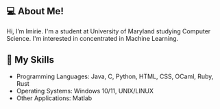 ## 💻 About Me!
Hi, I’m Imirie. I'm a student at University of Maryland studying Computer Science. I'm interested in concentrated in Machine Learning.

## 📖 My Skills
* Programming Languages: Java, C, Python, HTML, CSS, OCaml, Ruby, Rust 
* Operating Systems: Windows 10/11, UNIX/LINUX
* Other Applications: Matlab
<!---
ibilley7/ibilley7 is a ✨ special ✨ repository because its `README.md` (this file) appears on your GitHub profile.
You can click the Preview link to take a look at your changes.
--->

